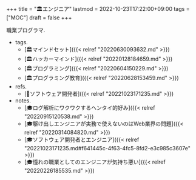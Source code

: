 +++
title = "🏛エンジニア"
lastmod = 2022-10-23T17:22:00+09:00
tags = ["MOC"]
draft = false
+++

職業プログラマ.

-   tags.
    -   [🏛マインドセット]({{< relref "20220630093632.md" >}})
    -   [🏛ハッカーマインド]({{< relref "20220128184659.md" >}})
    -   [🏛プログラミング]({{< relref "20220604150229.md" >}})
    -   [🏛プログラミング教育]({{< relref "20220628153459.md" >}})
-   refs.
    -   [📝ソフトウェア開発者]({{< relref "20221023171235.md" >}})
-   notes.
    -   [🎓ログ解析にワクワクするヘンタイ的好み]({{< relref "20220915120538.md" >}})
    -   [🎓駆け出しエンジニアが実務で使えないのはWeb業界の問題]({{< relref "20220314084820.md" >}})
    -   [🎓ソフトウェア開発者とエンジニア]({{< relref "20221023171235.md#f641445c-4f63-4fc5-8fd2-e3c985c3607e" >}})
    -   [🎓憧れの職業としてのエンジニアが気持ち悪い]({{< relref "20220226185535.md" >}})
